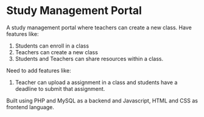 # Study Management Portal
A study management portal where teachers can create a new class.
Have features like:
1. Students can enroll in a class
2. Teachers can create a new class
3. Students and Teachers can share resources within a class.

Need to add features like:
1. Teacher can upload a assignment in a class and students have a deadline to submit that assignment.


Built using PHP and MySQL as a backend and Javascript, HTML and CSS as frontend language. 

